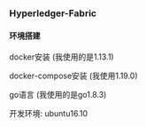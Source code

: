 ### Hyperledger-Fabric

#### 环境搭建
docker安装 (我使用的是1.13.1)

docker-compose安装 (我使用1.19.0)

go语言 (我使用的是go1.8.3)

开发环境: ubuntu16.10
